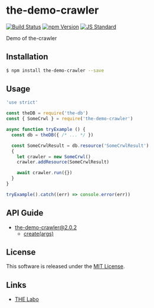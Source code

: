 the-demo-crawler
==========

<!---
This file is generated by ape-tmpl. Do not update manually.
--->

<!-- Badge Start -->
<a name="badges"></a>

[![Build Status][bd_travis_shield_url]][bd_travis_url]
[![npm Version][bd_npm_shield_url]][bd_npm_url]
[![JS Standard][bd_standard_shield_url]][bd_standard_url]

[bd_repo_url]: https://github.com/the-labo/the-demo-crawler
[bd_travis_url]: http://travis-ci.org/the-labo/the-demo-crawler
[bd_travis_shield_url]: http://img.shields.io/travis/the-labo/the-demo-crawler.svg?style=flat
[bd_travis_com_url]: http://travis-ci.com/the-labo/the-demo-crawler
[bd_travis_com_shield_url]: https://api.travis-ci.com/the-labo/the-demo-crawler.svg?token=
[bd_license_url]: https://github.com/the-labo/the-demo-crawler/blob/master/LICENSE
[bd_codeclimate_url]: http://codeclimate.com/github/the-labo/the-demo-crawler
[bd_codeclimate_shield_url]: http://img.shields.io/codeclimate/github/the-labo/the-demo-crawler.svg?style=flat
[bd_codeclimate_coverage_shield_url]: http://img.shields.io/codeclimate/coverage/github/the-labo/the-demo-crawler.svg?style=flat
[bd_gemnasium_url]: https://gemnasium.com/the-labo/the-demo-crawler
[bd_gemnasium_shield_url]: https://gemnasium.com/the-labo/the-demo-crawler.svg
[bd_npm_url]: http://www.npmjs.org/package/the-demo-crawler
[bd_npm_shield_url]: http://img.shields.io/npm/v/the-demo-crawler.svg?style=flat
[bd_standard_url]: http://standardjs.com/
[bd_standard_shield_url]: https://img.shields.io/badge/code%20style-standard-brightgreen.svg

<!-- Badge End -->


<!-- Description Start -->
<a name="description"></a>

Demo of the-crawler

<!-- Description End -->


<!-- Overview Start -->
<a name="overview"></a>



<!-- Overview End -->


<!-- Sections Start -->
<a name="sections"></a>

<!-- Section from "doc/guides/01.Installation.md.hbs" Start -->

<a name="section-doc-guides-01-installation-md"></a>

Installation
-----

```bash
$ npm install the-demo-crawler --save
```


<!-- Section from "doc/guides/01.Installation.md.hbs" End -->

<!-- Section from "doc/guides/02.Usage.md.hbs" Start -->

<a name="section-doc-guides-02-usage-md"></a>

Usage
---------

```javascript
'use strict'

const theDB = require('the-db')
const { SomeCrwl } = require('the-demo-crawler')

async function tryExample () {
  const db = theDB({ /* ... */ })

  const SomeCrwlResult = db.resource('SomeCrwlResult')
  {
    let crawler = new SomeCrwl()
    crawler.addResource(SomeCrwlResult)

    await crawler.run({})
  }
}

tryExample().catch((err) => console.error(err))

```


<!-- Section from "doc/guides/02.Usage.md.hbs" End -->

<!-- Section from "doc/guides/10.API Guide.md.hbs" Start -->

<a name="section-doc-guides-10-a-p-i-guide-md"></a>

API Guide
-----

+ [the-demo-crawler@2.0.2](./doc/api/api.md)
  + [create(args)](./doc/api/api.md#the-demo-crawler-function-create)


<!-- Section from "doc/guides/10.API Guide.md.hbs" End -->


<!-- Sections Start -->


<!-- LICENSE Start -->
<a name="license"></a>

License
-------
This software is released under the [MIT License](https://github.com/the-labo/the-demo-crawler/blob/master/LICENSE).

<!-- LICENSE End -->


<!-- Links Start -->
<a name="links"></a>

Links
------

+ [THE Labo][t_h_e_labo_url]

[t_h_e_labo_url]: https://github.com/the-labo

<!-- Links End -->
